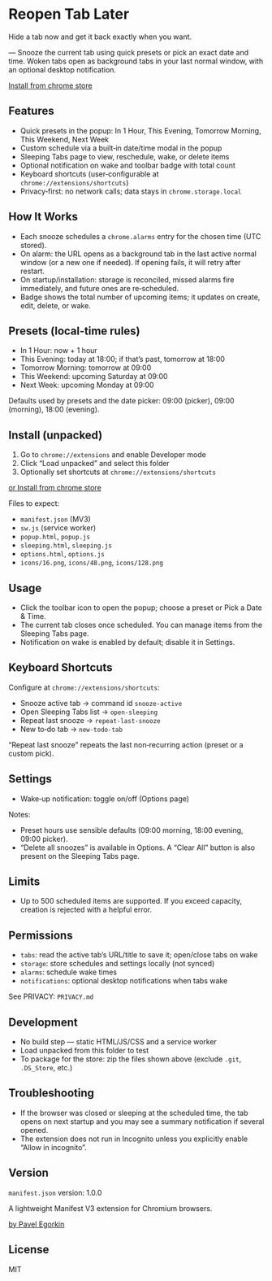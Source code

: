 # Reopen Tab Later

Hide a tab now and get it back exactly when you want. 

— Snooze the current tab using quick presets or pick an exact date and time. Woken tabs open as background tabs in your last normal window, with an optional desktop notification.

[Install from chrome store](https://chromewebstore.google.com/detail/reopen-tab-later/llfdlmiaajdjjhdiodddjhmojijkifnp)

## Features
- Quick presets in the popup: In 1 Hour, This Evening, Tomorrow Morning, This Weekend, Next Week
- Custom schedule via a built‑in date/time modal in the popup
- Sleeping Tabs page to view, reschedule, wake, or delete items
- Optional notification on wake and toolbar badge with total count
- Keyboard shortcuts (user‑configurable at `chrome://extensions/shortcuts`)
- Privacy‑first: no network calls; data stays in `chrome.storage.local`

## How It Works
- Each snooze schedules a `chrome.alarms` entry for the chosen time (UTC stored).
- On alarm: the URL opens as a background tab in the last active normal window (or a new one if needed). If opening fails, it will retry after restart.
- On startup/installation: storage is reconciled, missed alarms fire immediately, and future ones are re‑scheduled.
- Badge shows the total number of upcoming items; it updates on create, edit, delete, or wake.

## Presets (local‑time rules)
- In 1 Hour: now + 1 hour
- This Evening: today at 18:00; if that’s past, tomorrow at 18:00
- Tomorrow Morning: tomorrow at 09:00
- This Weekend: upcoming Saturday at 09:00
- Next Week: upcoming Monday at 09:00

Defaults used by presets and the date picker: 09:00 (picker), 09:00 (morning), 18:00 (evening).

## Install (unpacked)
1) Go to `chrome://extensions` and enable Developer mode
2) Click “Load unpacked” and select this folder
3) Optionally set shortcuts at `chrome://extensions/shortcuts`

[or Install from chrome store](https://chromewebstore.google.com/detail/reopen-tab-later/llfdlmiaajdjjhdiodddjhmojijkifnp)

Files to expect:
- `manifest.json` (MV3)
- `sw.js` (service worker)
- `popup.html`, `popup.js`
- `sleeping.html`, `sleeping.js`
- `options.html`, `options.js`
- `icons/16.png`, `icons/48.png`, `icons/128.png`

## Usage
- Click the toolbar icon to open the popup; choose a preset or Pick a Date & Time.
- The current tab closes once scheduled. You can manage items from the Sleeping Tabs page.
- Notification on wake is enabled by default; disable it in Settings.

## Keyboard Shortcuts
Configure at `chrome://extensions/shortcuts`:
- Snooze active tab → command id `snooze-active`
- Open Sleeping Tabs list → `open-sleeping`
- Repeat last snooze → `repeat-last-snooze`
- New to‑do tab → `new-todo-tab`

“Repeat last snooze” repeats the last non‑recurring action (preset or a custom pick).

## Settings
- Wake‑up notification: toggle on/off (Options page)

Notes:
- Preset hours use sensible defaults (09:00 morning, 18:00 evening, 09:00 picker).
- “Delete all snoozes” is available in Options. A “Clear All” button is also present on the Sleeping Tabs page.

## Limits
- Up to 500 scheduled items are supported. If you exceed capacity, creation is rejected with a helpful error.

## Permissions
- `tabs`: read the active tab’s URL/title to save it; open/close tabs on wake
- `storage`: store schedules and settings locally (not synced)
- `alarms`: schedule wake times
- `notifications`: optional desktop notifications when tabs wake

See PRIVACY: `PRIVACY.md`

## Development
- No build step — static HTML/JS/CSS and a service worker
- Load unpacked from this folder to test
- To package for the store: zip the files shown above (exclude `.git`, `.DS_Store`, etc.)

## Troubleshooting
- If the browser was closed or sleeping at the scheduled time, the tab opens on next startup and you may see a summary notification if several opened.
- The extension does not run in Incognito unless you explicitly enable “Allow in incognito”.

## Version
`manifest.json` version: 1.0.0

A lightweight Manifest V3 extension for Chromium browsers.


[by Pavel Egorkin](https://pavelegorkin.com)
## License
MIT
